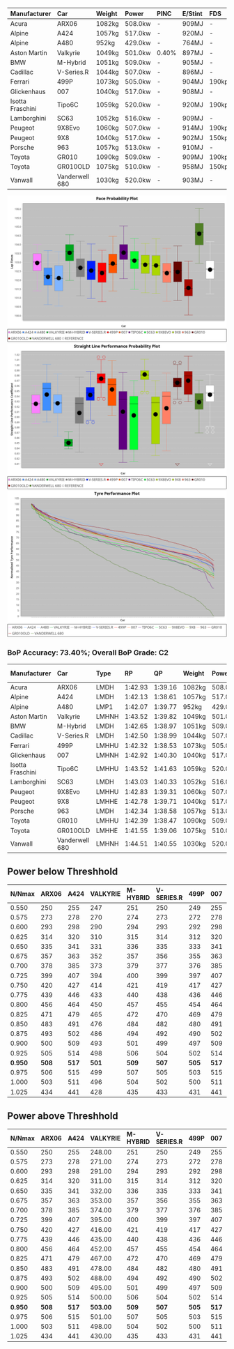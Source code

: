 | Manufacturer     | Car            | Weight | Power   | PINC    | E/Stint | FDS     |
|:-|:-|:-|:-|:-|:-|:-|
| Acura            | ARX06          | 1082kg | 508.0kw |    -    | 909MJ   |    -    |
| Alpine           | A424           | 1057kg | 517.0kw |    -    | 920MJ   |    -    |
| Alpine           | A480           | 952kg  | 429.0kw |    -    | 764MJ   |    -    |
| Aston Martin     | Valkyrie       | 1049kg | 501.0kw | 0.40%   | 897MJ   |    -    |
| BMW              | M-Hybrid       | 1051kg | 509.0kw |    -    | 905MJ   |    -    |
| Cadillac         | V-Series.R     | 1044kg | 507.0kw |    -    | 896MJ   |    -    |
| Ferrari          | 499P           | 1073kg | 505.0kw |    -    | 904MJ   | 190kph  |
| Glickenhaus      | 007            | 1040kg | 517.0kw |    -    | 908MJ   |    -    |
| Isotta Fraschini | Tipo6C         | 1059kg | 520.0kw |    -    | 920MJ   | 190kph  |
| Lamborghini      | SC63           | 1052kg | 516.0kw |    -    | 909MJ   |    -    |
| Peugeot          | 9X8Evo         | 1060kg | 507.0kw |    -    | 914MJ   | 190kph  |
| Peugeot          | 9X8            | 1040kg | 517.0kw |    -    | 902MJ   | 150kph  |
| Porsche          | 963            | 1057kg | 513.0kw |    -    | 910MJ   |    -    |
| Toyota           | GR010          | 1090kg | 509.0kw |    -    | 909MJ   | 190kph  |
| Toyota           | GR010OLD       | 1075kg | 510.0kw |    -    | 958MJ   | 150kph  |
| Vanwall          | Vanderwell 680 | 1030kg | 520.0kw |    -    | 903MJ   |    -    |

![PACECHART](./IMG/ACOMETHOD.png)
![STRAIGHTLINEPERFORMANCECHART](./IMG/ACOMETHOD_sp.png)
![TYREPERFORMANCECHART](./IMG/ACOMETHOD_tw.png)

### BoP Accuracy: 73.40%; Overall BoP Grade: C2
| Manufacturer     | Car            | Type  | RP      | QP      | Weight | Power¹  | Threshhold | PINC    | Power²   | E/Stint | AVG Vmax  | FDS     | RDLC | L/Stint | BOP-Grade | Model Accuracy | Model Points | Match% | SimDiff |
|:-|:-|:-|:-|:-|:-|:-|:-|:-|:-|:-|:-|:-|:-|:-|:-|:-|:-|:-|:-|
| Acura            | ARX06          | LMDH  | 1:42.93 | 1:39.16 | 1082kg | 508.0kw | 210.0kph   |    -    | 508.00kw |  909MJ  | 303.97kph |    -    | 0.99 | 33      | +A2       | 100.00%        | 996          | 91.58% | #       |
| Alpine           | A424           | LMDH  | 1:42.13 | 1:38.61 | 1057kg | 517.0kw | 210.0kph   |    -    | 517.00kw |  920MJ  | 309.16kph |    -    | 1.02 | 33      | -D1       | 99.58%         | 1429         | 69.93% | +0.66   |
| Alpine           | A480           | LMP1  | 1:42.07 | 1:39.77 |  952kg | 429.0kw | 210.0kph   |    -    | 429.00kw |  764MJ  | 303.72kph |    -    | 0.98 | 31      | -D1       | 94.94%         | 1689         | 68.36% | #       |
| Aston Martin     | Valkyrie       | LMHNH | 1:43.52 | 1:39.82 | 1049kg | 501.0kw | 210.0kph   | 0.40%   | 503.00kw |  897MJ  | 292.41kph |    -    | 1.04 | 33      | +Ω1       | 100.00%        | 247          | 43.75% | +0.61   |
| BMW              | M-Hybrid       | LMDH  | 1:42.65 | 1:38.97 | 1051kg | 509.0kw | 210.0kph   |    -    | 509.00kw |  905MJ  | 302.75kph |    -    | 1.03 | 33      | ~A1       | 99.97%         | 2912         | 97.71% | +0.40   |
| Cadillac         | V-Series.R     | LMDH  | 1:42.50 | 1:38.99 | 1044kg | 507.0kw | 210.0kph   |    -    | 507.00kw |  896MJ  | 306.95kph |    -    | 1.03 | 33      | -B1       | 99.49%         | 5225         | 89.83% | +0.96   |
| Ferrari          | 499P           | LMHHU | 1:42.32 | 1:38.53 | 1073kg | 505.0kw | 210.0kph   |    -    | 505.00kw |  904MJ  | 310.76kph | 190kph  | 1.02 | 33      | -C1       | 100.00%        | 5378         | 75.55% | +0.83   |
| Glickenhaus      | 007            | LMHNH | 1:42.92 | 1:40.30 | 1040kg | 517.0kw | 210.0kph   |    -    | 517.00kw |  908MJ  | 311.68kph |    -    | 0.96 | 33      | +B1       | 93.90%         | 2170         | 89.33% | #       |
| Isotta Fraschini | Tipo6C         | LMHHU | 1:43.52 | 1:41.63 | 1059kg | 520.0kw | 210.0kph   |    -    | 520.00kw |  920MJ  | 303.91kph | 190kph  | 1.06 | 33      | +Ω1       | 100.00%        | 132          | 41.54% | -0.69   |
| Lamborghini      | SC63           | LMDH  | 1:43.03 | 1:40.33 | 1052kg | 516.0kw | 210.0kph   |    -    | 516.00kw |  909MJ  | 302.67kph |    -    | 1.05 | 33      | +A2       | 100.00%        | 784          | 91.31% | -0.48   |
| Peugeot          | 9X8Evo         | LMHHU | 1:42.83 | 1:39.31 | 1060kg | 507.0kw | 210.0kph   |    -    | 507.00kw |  914MJ  | 313.78kph | 190kph  | 1.00 | 33      | ~A1       | 100.00%        | 1459         | 97.26% | +0.95   |
| Peugeot          | 9X8            | LMHHE | 1:42.78 | 1:39.71 | 1040kg | 517.0kw | 210.0kph   |    -    | 517.00kw |  902MJ  | 303.73kph | 150kph  | 1.05 | 33      | ~A1       | 99.18%         | 4817         | 96.95% | -0.28   |
| Porsche          | 963            | LMDH  | 1:42.34 | 1:38.58 | 1057kg | 513.0kw | 210.0kph   |    -    | 513.00kw |  910MJ  | 304.38kph |    -    | 1.02 | 33      | -C1       | 99.92%         | 14207        | 78.91% | +0.70   |
| Toyota           | GR010          | LMHHU | 1:42.39 | 1:38.47 | 1090kg | 509.0kw | 210.0kph   |    -    | 509.00kw |  909MJ  | 308.24kph | 190kph  | 1.01 | 33      | -B2       | 99.86%         | 4280         | 83.82% | +1.02   |
| Toyota           | GR010OLD       | LMHHE | 1:41.55 | 1:39.06 | 1075kg | 510.0kw | 210.0kph   |    -    | 510.00kw |  958MJ  | 311.78kph | 150kph  | 1.02 | 33      | -Ω1       | 99.46%         | 925          | 38.72% | #       |
| Vanwall          | Vanderwell 680 | LMHNH | 1:44.51 | 1:40.55 | 1030kg | 520.0kw | 210.0kph   |    -    | 520.00kw |  903MJ  | 308.45kph |    -    | 1.01 | 33      | +Ω1       | 95.82%         | 642          | 19.85% | #       |

## Power below Threshhold
| N/Nmax    | ARX06   | A424    | VALKYRIE | M-HYBRID | V-SERIES.R | 499P    | 007     | TIPO6C  | SC63    | 9X8EVO  | 9X8     | 963     | GR010   | GR010OLD | VANDERWELL 680 | ​     | RPM      | A480    |
|:-|:-|:-|:-|:-|:-|:-|:-|:-|:-|:-|:-|:-|:-|:-|:-|:-|:-|:-|
|  0.550    |  250    |  255    |  247     |  251     |  250       |  249    |  255    |  256    |  254    |  250    |  255    |  253    |  251    |  251     |  256           |  ​    |   --     |   -     |
|  0.575    |  273    |  278    |  270     |  274     |  273       |  272    |  278    |  279    |  277    |  273    |  278    |  276    |  274    |  274     |  279           |  ​    |   --     |   -     |
|  0.600    |  293    |  298    |  290     |  294     |  293       |  292    |  298    |  300    |  298    |  293    |  298    |  296    |  294    |  295     |  300           |  ​    |   --     |   -     |
|  0.625    |  314    |  320    |  310     |  315     |  314       |  312    |  320    |  322    |  319    |  314    |  320    |  317    |  315    |  316     |  322           |  ​    |   --     |   -     |
|  0.650    |  335    |  341    |  331     |  336     |  335       |  333    |  341    |  343    |  340    |  335    |  341    |  338    |  336    |  337     |  343           |  ​    |   --     |   -     |
|  0.675    |  357    |  363    |  352     |  357     |  356       |  355    |  363    |  365    |  362    |  356    |  363    |  360    |  357    |  358     |  365           |  ​    |   --     |   -     |
|  0.700    |  378    |  385    |  373     |  379     |  377       |  376    |  385    |  387    |  384    |  377    |  385    |  382    |  379    |  380     |  387           |  ​    |   --     |   -     |
|  0.725    |  399    |  407    |  394     |  400     |  399       |  397    |  407    |  409    |  406    |  399    |  407    |  403    |  400    |  401     |  409           |  ​    |   --     |   -     |
|  0.750    |  420    |  427    |  414     |  421     |  419       |  417    |  427    |  430    |  427    |  419    |  427    |  424    |  421    |  422     |  430           |  ​    |   --     |   -     |
|  0.775    |  439    |  446    |  433     |  440     |  438       |  436    |  446    |  449    |  446    |  438    |  446    |  443    |  440    |  441     |  449           |  ​    |  5000    |  252    |
|  0.800    |  456    |  464    |  450     |  457     |  455       |  454    |  464    |  467    |  463    |  455    |  464    |  461    |  457    |  458     |  467           |  ​    |  5500    |  297    |
|  0.825    |  471    |  479    |  465     |  472     |  470       |  469    |  479    |  482    |  478    |  470    |  479    |  476    |  472    |  473     |  482           |  ​    |  6000    |  332    |
|  0.850    |  483    |  491    |  476     |  484     |  482       |  480    |  491    |  494    |  490    |  482    |  491    |  487    |  484    |  485     |  494           |  ​    |  6500    |  375    |
|  0.875    |  493    |  502    |  486     |  494     |  492       |  490    |  502    |  505    |  501    |  492    |  502    |  498    |  494    |  495     |  505           |  ​    |  7000    |  419    |
|  0.900    |  500    |  509    |  493     |  501     |  499       |  497    |  509    |  512    |  508    |  499    |  509    |  505    |  501    |  502     |  512           |  ​    |  7500    |  430    |
|  0.925    |  505    |  514    |  498     |  506     |  504       |  502    |  514    |  517    |  513    |  504    |  514    |  510    |  506    |  507     |  517           |  ​    |  8000    |  426    |
| **0.950** | **508** | **517** | **501**  | **509**  | **507**    | **505** | **517** | **520** | **516** | **507** | **517** | **513** | **509** | **510**  | **520**        | **​** | **8500** | **429** |
|  0.975    |  506    |  515    |  499     |  507     |  505       |  503    |  515    |  518    |  514    |  505    |  515    |  511    |  507    |  508     |  518           |  ​    |  9000    |  214    |
|  1.000    |  503    |  511    |  496     |  504     |  502       |  500    |  511    |  514    |  510    |  502    |  511    |  507    |  504    |  505     |  514           |  ​    |   --     |   -     |
|  1.025    |  434    |  441    |  428     |  435     |  433       |  431    |  441    |  444    |  441    |  433    |  441    |  438    |  435    |  436     |  444           |  ​    |   --     |   -     |

## Power above Threshhold
| N/Nmax    | ARX06   | A424    | VALKYRIE   | M-HYBRID | V-SERIES.R | 499P    | 007     | TIPO6C  | SC63    | 9X8EVO  | 9X8     | 963     | GR010   | GR010OLD | VANDERWELL 680 | ​     | RPM      | A480    |
|:-|:-|:-|:-|:-|:-|:-|:-|:-|:-|:-|:-|:-|:-|:-|:-|:-|:-|:-|
|  0.550    |  250    |  255    |  248.00    |  251     |  250       |  249    |  255    |  256    |  254    |  250    |  255    |  253    |  251    |  251     |  256           |  ​    |   --     |   -     |
|  0.575    |  273    |  278    |  271.00    |  274     |  273       |  272    |  278    |  279    |  277    |  273    |  278    |  276    |  274    |  274     |  279           |  ​    |   --     |   -     |
|  0.600    |  293    |  298    |  291.00    |  294     |  293       |  292    |  298    |  300    |  298    |  293    |  298    |  296    |  294    |  295     |  300           |  ​    |   --     |   -     |
|  0.625    |  314    |  320    |  311.00    |  315     |  314       |  312    |  320    |  322    |  319    |  314    |  320    |  317    |  315    |  316     |  322           |  ​    |   --     |   -     |
|  0.650    |  335    |  341    |  332.00    |  336     |  335       |  333    |  341    |  343    |  340    |  335    |  341    |  338    |  336    |  337     |  343           |  ​    |   --     |   -     |
|  0.675    |  357    |  363    |  353.00    |  357     |  356       |  355    |  363    |  365    |  362    |  356    |  363    |  360    |  357    |  358     |  365           |  ​    |   --     |   -     |
|  0.700    |  378    |  385    |  374.00    |  379     |  377       |  376    |  385    |  387    |  384    |  377    |  385    |  382    |  379    |  380     |  387           |  ​    |   --     |   -     |
|  0.725    |  399    |  407    |  395.00    |  400     |  399       |  397    |  407    |  409    |  406    |  399    |  407    |  403    |  400    |  401     |  409           |  ​    |   --     |   -     |
|  0.750    |  420    |  427    |  416.00    |  421     |  419       |  417    |  427    |  430    |  427    |  419    |  427    |  424    |  421    |  422     |  430           |  ​    |   --     |   -     |
|  0.775    |  439    |  446    |  435.00    |  440     |  438       |  436    |  446    |  449    |  446    |  438    |  446    |  443    |  440    |  441     |  449           |  ​    |  5000    |  252    |
|  0.800    |  456    |  464    |  452.00    |  457     |  455       |  454    |  464    |  467    |  463    |  455    |  464    |  461    |  457    |  458     |  467           |  ​    |  5500    |  297    |
|  0.825    |  471    |  479    |  467.00    |  472     |  470       |  469    |  479    |  482    |  478    |  470    |  479    |  476    |  472    |  473     |  482           |  ​    |  6000    |  332    |
|  0.850    |  483    |  491    |  478.00    |  484     |  482       |  480    |  491    |  494    |  490    |  482    |  491    |  487    |  484    |  485     |  494           |  ​    |  6500    |  375    |
|  0.875    |  493    |  502    |  488.00    |  494     |  492       |  490    |  502    |  505    |  501    |  492    |  502    |  498    |  494    |  495     |  505           |  ​    |  7000    |  419    |
|  0.900    |  500    |  509    |  495.00    |  501     |  499       |  497    |  509    |  512    |  508    |  499    |  509    |  505    |  501    |  502     |  512           |  ​    |  7500    |  430    |
|  0.925    |  505    |  514    |  500.00    |  506     |  504       |  502    |  514    |  517    |  513    |  504    |  514    |  510    |  506    |  507     |  517           |  ​    |  8000    |  426    |
| **0.950** | **508** | **517** | **503.00** | **509**  | **507**    | **505** | **517** | **520** | **516** | **507** | **517** | **513** | **509** | **510**  | **520**        | **​** | **8500** | **429** |
|  0.975    |  506    |  515    |  501.00    |  507     |  505       |  503    |  515    |  518    |  514    |  505    |  515    |  511    |  507    |  508     |  518           |  ​    |  9000    |  214    |
|  1.000    |  503    |  511    |  498.00    |  504     |  502       |  500    |  511    |  514    |  510    |  502    |  511    |  507    |  504    |  505     |  514           |  ​    |   --     |   -     |
|  1.025    |  434    |  441    |  430.00    |  435     |  433       |  431    |  441    |  444    |  441    |  433    |  441    |  438    |  435    |  436     |  444           |  ​    |   --     |   -     |
